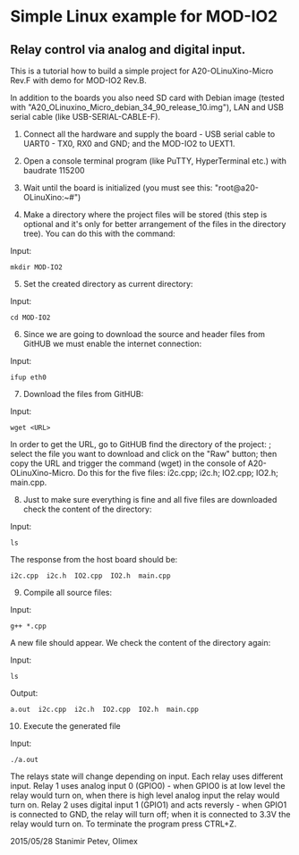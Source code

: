 Simple Linux example for MOD-IO2
==============

Relay control via analog and digital input.
--------------

This is a tutorial how to build a simple project for A20-OLinuXino-Micro Rev.F with demo for MOD-IO2 Rev.B.

In addition to the boards you also need SD card with Debian image (tested with "A20_OLinuxino_Micro_debian_34_90_release_10.img"), LAN and USB serial cable (like USB-SERIAL-CABLE-F).

1. Connect all the hardware and supply the board - USB serial cable to UART0 - TX0, RX0 and GND; and the MOD-IO2 to UEXT1.

2. Open a console terminal program (like PuTTY, HyperTerminal etc.) with baudrate 115200

3. Wait until the board is initialized (you must see this: "root@a20-OLinuXino:~#")

4. Make a directory where the project files will be stored (this step is optional and it's only for better arrangement of the files in the directory tree). You can do this with the command:

Input:

```
mkdir MOD-IO2
```

5. Set the created directory as current directory:

Input:

```
cd MOD-IO2
```

6. Since we are going to download the source and header files from GitHUB we must enable the internet connection:

Input:

```
ifup eth0
```

7. Download the files from GitHUB:

Input:

```
wget <URL>
```

In order to get the URL, go to GitHUB find the directory of the project: <path>; select the file you want to download and click on the "Raw" button; then copy the URL and trigger the command (wget) in the console of A20-OLinuXino-Micro. Do this for the five files: i2c.cpp; i2c.h; IO2.cpp; IO2.h; main.cpp.

8. Just to make sure everything is fine and all five files are downloaded check the content of the directory:

Input:
```
ls
```

The response from the host board should be:

```
i2c.cpp  i2c.h  IO2.cpp  IO2.h  main.cpp
```

9. Compile all source files:

Input:

```
g++ *.cpp
```

A new file should appear. We check the content of the directory again:

Input:

```
ls
```

Output:
```
a.out  i2c.cpp  i2c.h  IO2.cpp  IO2.h  main.cpp
```

10. Execute the generated file

Input:

```
./a.out
```

The relays state will change depending on input. Each relay uses different input. Relay 1 uses analog input 0 (GPIO0) - when GPIO0 is at low level the relay would turn on, when there is high level analog input the relay would turn on. Relay 2 uses digital input 1 (GPIO1) and acts reversly - when GPIO1 is connected to GND, the relay will turn off; when it is connected to 3.3V the relay would turn on. To terminate the program press CTRL+Z.


2015/05/28
Stanimir Petev, Olimex